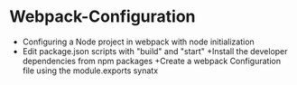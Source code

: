 # Webpack-Configuration
+ Configuring a Node project in webpack with node initialization
+ Edit package.json scripts with "build" and "start"
+Install the developer dependencies from npm packages
+Create a webpack Configuration file using the module.exports synatx 
